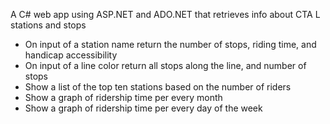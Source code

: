 A C# web app using ASP.NET and ADO.NET that retrieves info about CTA L stations and stops
- On input of a station name return the number of stops, riding time, and handicap accessibility
- On input of a line color return all stops along the line, and number of stops
- Show a list of the top ten stations based on the number of riders
- Show a graph of ridership time per every month
- Show a graph of ridership time per every day of the week
